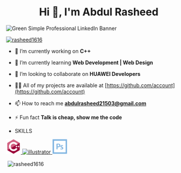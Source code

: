 
<h1 align="center">Hi 👋, I'm Abdul Rasheed</h1>

![Green Simple Professional LinkedIn Banner](https://user-images.githubusercontent.com/93369776/175012624-2c58371b-cb47-4d27-9101-d1f85e651f3c.png)

 <p align="left"> <a href="https://github.com/ryo-ma/github-profile-trophy"><img src="https://github-profile-trophy.vercel.app/?username=rasheed1616" alt="rasheed1616" /></a> </p>

- 🔭 I’m currently working on **C++**

- 🌱 I’m currently learning **Web Development | Web Design**

- 👯 I’m looking to collaborate on **HUAWEI Developers**

- 👨‍💻 All of my projects are available at [https://github.com/account](https://github.com/account)

- 📫 How to reach me **abdulrasheed21503@gmail.com**

- ⚡ Fun fact **Talk is cheap, show me the code**
- SKILLS

<p align="left">
</p>

<p align="left"> <a href="https://www.w3schools.com/cpp/" target="_blank" rel="noreferrer"> <img src="https://raw.githubusercontent.com/devicons/devicon/master/icons/cplusplus/cplusplus-original.svg" alt="cplusplus" width="40" height="40"/> </a> <a href="https://www.adobe.com/in/products/illustrator.html" target="_blank" rel="noreferrer"> <img src="https://www.vectorlogo.zone/logos/adobe_illustrator/adobe_illustrator-icon.svg" alt="illustrator" width="40" height="40"/> </a> <a href="https://www.photoshop.com/en" target="_blank" rel="noreferrer"> <img src="https://raw.githubusercontent.com/devicons/devicon/master/icons/photoshop/photoshop-line.svg" alt="photoshop" width="40" height="40"/> </a> </p>

<p>&nbsp;<img align="center" src="https://github-readme-stats.vercel.app/api?username=rasheed1616&show_icons=true&locale=en" alt="rasheed1616" /></p>

<p align="left">
</p>

